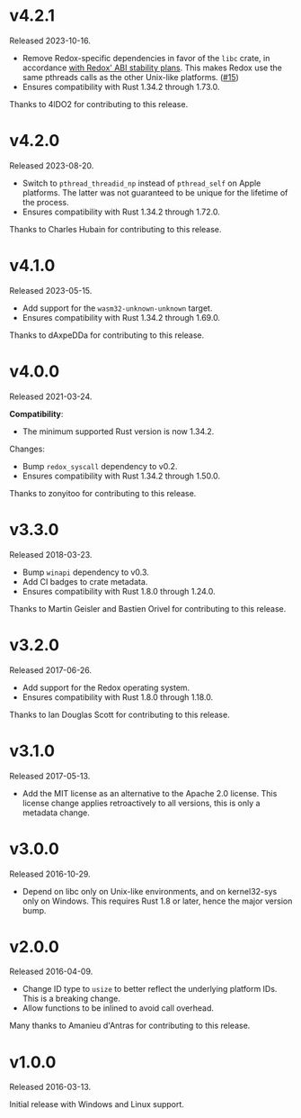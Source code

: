 # v4.2.1

Released 2023-10-16.

 * Remove Redox-specific dependencies in favor of the `libc` crate, in
   accordance [with Redox' ABI stability plans][redox-abi]. This makes Redox
   use the same pthreads calls as the other Unix-like platforms. ([#15][15])
 * Ensures compatibility with Rust 1.34.2 through 1.73.0.

Thanks to 4lDO2 for contributing to this release.

[redox-abi]: https://redox-os.org/news/development-priorities-2023-09/
[15]: https://github.com/ruuda/thread-id/pull/15

# v4.2.0

Released 2023-08-20.

 * Switch to `pthread_threadid_np` instead of `pthread_self` on Apple platforms.
   The latter was not guaranteed to be unique for the lifetime of the process.
 * Ensures compatibility with Rust 1.34.2 through 1.72.0.

Thanks to Charles Hubain for contributing to this release.

# v4.1.0

Released 2023-05-15.

 * Add support for the `wasm32-unknown-unknown` target.
 * Ensures compatibility with Rust 1.34.2 through 1.69.0.

Thanks to dAxpeDDa for contributing to this release.

# v4.0.0

Released 2021-03-24.

**Compatibility**:

 * The minimum supported Rust version is now 1.34.2.

Changes:

 * Bump `redox_syscall` dependency to v0.2.
 * Ensures compatibility with Rust 1.34.2 through 1.50.0.

Thanks to zonyitoo for contributing to this release.

# v3.3.0

Released 2018-03-23.

 * Bump `winapi` dependency to v0.3.
 * Add CI badges to crate metadata.
 * Ensures compatibility with Rust 1.8.0 through 1.24.0.

Thanks to Martin Geisler and Bastien Orivel for contributing to this release.

# v3.2.0

Released 2017-06-26.

 * Add support for the Redox operating system.
 * Ensures compatibility with Rust 1.8.0 through 1.18.0.

Thanks to Ian Douglas Scott for contributing to this release.

# v3.1.0

Released 2017-05-13.

 * Add the MIT license as an alternative to the Apache 2.0 license. This license
   change applies retroactively to all versions, this is only a metadata change.

# v3.0.0

Released 2016-10-29.

 * Depend on libc only on Unix-like environments, and on kernel32-sys only
   on Windows. This requires Rust 1.8 or later, hence the major version
   bump.

# v2.0.0

Released 2016-04-09.

 * Change ID type to `usize` to better reflect the underlying platform IDs.
   This is a breaking change.
 * Allow functions to be inlined to avoid call overhead.

Many thanks to Amanieu d'Antras for contributing to this release.

# v1.0.0

Released 2016-03-13.

Initial release with Windows and Linux support.
